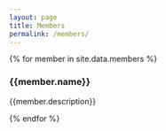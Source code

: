```yaml
---
layout: page
title: Members
permalink: /members/
---
```


{% for member in site.data.members %}

### {{member.name}}
{{member.description}}

{% endfor %}
